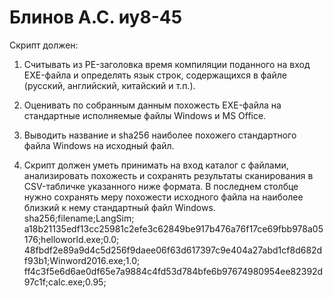 # Блинов А.С. иу8-45

Скрипт должен:

1. Считывать из PE-заголовка время компиляции поданного на вход EXE-файла и определять язык строк, содержащихся в файле (русский, английский, китайский и т.п.).

2. Оценивать по собранным данным похожесть EXE-файла на стандартные исполняемые файлы Windows и MS Office.

3. Выводить название и sha256 наиболее похожего стандартного файла Windows на исходный файл.

4. Скрипт должен уметь принимать на вход каталог с файлами, анализировать похожесть и сохранять результаты сканирования в CSV-табличке указанного ниже формата. В последнем столбце нужно сохранять меру похожести исходного файла на наиболее близкий к нему стандартный файл Windows.
                sha256;filename;LangSim;
                a18b21135edf13cc25981c2efe3c62849be917b476a76f17ce69fbb978a05176;helloworld.exe;0.0;
                48fbdf2e89a9d4c5d256f9daee06f63d617397c9e404a27abd1cf8d682df93b1;Winword2016.exe;1.0;
                ff4c3f5e6d6ae0df65e7a9884c4fd53d784bfe6b97674980954ee82392d97c1f;calc.exe;0.95;
